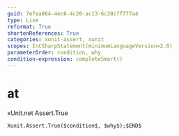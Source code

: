 ```yaml
---
guid: 7efea864-4ec6-4c20-ac13-6c38cff777a4
type: Live
reformat: True
shortenReferences: True
categories: xunit-assert, xunit
scopes: InCSharpStatement(minimumLanguageVersion=2.0)
parameterOrder: condition, why
condition-expression: completeSmart()
---
```


# at

xUnit.net Assert.True

```
Xunit.Assert.True($condition$, $why$);$END$
```

